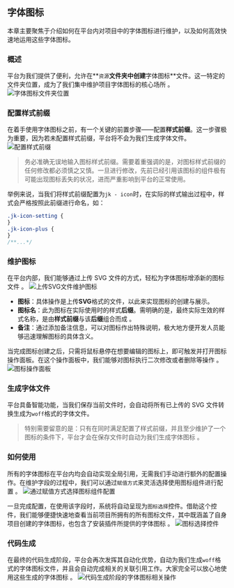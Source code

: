 ## 字体图标

本章主要聚焦于介绍如何在平台内对项目中的字体图标进行维护，以及如何高效快速地运用这些字体图标。

### 概述

平台为我们提供了便利，允许在**`资源`**文件夹中创建**字体图标**文件。这一特定的文件夹位置，成为了我们集中维护项目字体图标的核心场所 。
![字体图标文件夹位置](/workbench/font-icon.png)

### 配置样式前缀

在着手使用字体图标之前，有一个关键的前置步骤——配置**样式前缀**。这一步骤极为重要，因为若未配置样式前缀，平台将不会为我们生成字体文件。
![配置样式前缀](/workbench/font-icon1.png)

> 务必准确无误地输入图标样式前缀。需要着重强调的是，对图标样式前缀的任何修改都必须慎之又慎。一旦进行修改，先前已经引用该图标的组件极有可能出现图标丢失的状况，进而严重影响到平台的正常使用。

举例来说，当我们将样式前缀配置为`jk - icon`时，在实际的样式输出过程中，样式会严格按照此前缀进行命名，如：

```css
.jk-icon-setting {
}
.jk-icon-plus {
}
/**...*/
```

### 维护图标

在平台内部，我们能够通过上传 SVG 文件的方式，轻松为字体图标增添新的图标文件 。
![上传SVG文件维护图标](/workbench/font-icon2.png)

-   **图标**：具体操作是上传**SVG**格式的文件，以此来实现图标的创建与展示。
-   **图标名**：此为图标在实际使用时的样式**后缀**。需明确的是，最终实际生效的样式名称，是由**样式前缀**与该**后缀**组合而成 。
-   **备注**：通过添加备注信息，可以对图标作出特殊说明，极大地方便开发人员能够迅速理解图标的具体含义。

当完成图标创建之后，只需将鼠标悬停在想要编辑的图标上，即可触发并打开图标操作面板。在这个操作面板中，我们能够对图标执行二次修改或者删除等操作 。
![图标操作面板](/workbench/font-icon3.png)

### 生成字体文件

平台具备智能功能，当我们保存当前文件时，会自动将所有已上传的 SVG 文件转换生成为`woff`格式的字体文件。

> 特别需要留意的是：只有在同时满足配置了样式前缀，并且至少维护了一个图标的条件下，平台才会在保存文件时自动为我们生成字体图标 。

### 如何使用

所有的字体图标在平台内均会自动实现全局引用，无需我们手动进行额外的配置操作。在维护字段的过程中，我们可以通过`赋值方式`来灵活选择使用图标组件进行配置 。
![通过赋值方式选择图标组件配置](/workbench/font-icon4.png)

一旦完成配置，在使用该字段时，系统将自动呈现为`图标选择`控件。借助这个控件，我们能够便捷快速地查看当前项目所拥有的所有图标文件，其中既涵盖了自身项目创建的字体图标，也包含了安装插件所提供的字体图标 。
![图标选择控件](/workbench/font-icon5.png)

### 代码生成

在最终的代码生成阶段，平台会再次发挥其自动化优势，自动为我们生成`woff`格式的字体图标文件，并且会自动完成相关的关联引用工作。大家完全可以放心地使用这些生成的字体图标 。
![代码生成阶段的字体图标相关操作](/workbench/font-icon6.png)
